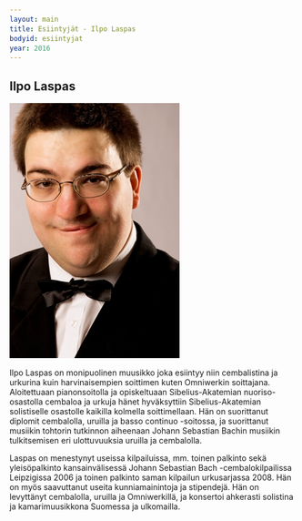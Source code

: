 ```yaml
---
layout: main
title: Esiintyjät - Ilpo Laspas
bodyid: esiintyjat
year: 2016
---
```

## Ilpo Laspas

![Ilpo Laspas](ilpo-laspas.jpg)

Ilpo Laspas on monipuolinen muusikko joka esiintyy niin cembalistina ja urkurina kuin harvinaisempien soittimen kuten Omniwerkin soittajana. Aloitettuaan pianonsoitolla ja opiskeltuaan Sibelius-Akatemian nuoriso-osastolla cembaloa ja urkuja hänet hyväksyttiin Sibelius-Akatemian solistiselle osastolle kaikilla kolmella soittimellaan. Hän on suorittanut diplomit cembalolla, uruilla ja basso continuo -soitossa, ja suorittanut musiikin tohtorin tutkinnon aiheenaan Johann Sebastian Bachin musiikin tulkitsemisen eri ulottuvuuksia uruilla ja cembalolla.

Laspas on menestynyt useissa kilpailuissa, mm. toinen palkinto sekä yleisöpalkinto kansainvälisessä Johann Sebastian Bach -cembalokilpailissa Leipzigissa 2006 ja toinen palkinto saman kilpailun  urkusarjassa 2008. Hän on myös saavuttanut useita kunniamainintoja ja stipendejä. Hän on levyttänyt cembalolla, uruilla ja Omniwerkillä, ja konsertoi ahkerasti solistina ja kamarimuusikkona Suomessa ja ulkomailla.